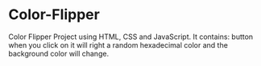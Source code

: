 # Color-Flipper
Color Flipper Project using HTML, CSS and JavaScript. It contains: button when you click on it will right a random hexadecimal color and the background color will change.

